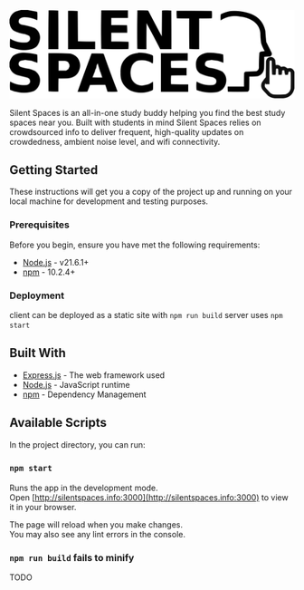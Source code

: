 ![Silent Spaces Logo](./client/src/assets/logo_black2.svg)

Silent Spaces is an all-in-one study buddy helping you find the best study spaces near you. Built with students in mind Silent Spaces relies on crowdsourced info to deliver frequent, high-quality updates on crowdedness, ambient noise level, and wifi connectivity. 

## Getting Started

These instructions will get you a copy of the project up and running on your local machine for development and testing purposes.

### Prerequisites

Before you begin, ensure you have met the following requirements:
- [Node.js](https://nodejs.org/) - v21.6.1+
- [npm](https://www.npmjs.com/) - 10.2.4+

### Deployment

client can be deployed as a static site with `npm run build`
server uses `npm start`

## Built With

* [Express.js](https://expressjs.com/) - The web framework used
* [Node.js](https://nodejs.org/) - JavaScript runtime
* [npm](https://www.npmjs.com/) - Dependency Management

## Available Scripts

In the project directory, you can run:

### `npm start`

Runs the app in the development mode.\
Open [http://silentspaces.info:3000](http://silentspaces.info:3000) to view it in your browser.

The page will reload when you make changes.\
You may also see any lint errors in the console.

### `npm run build` fails to minify

TODO

